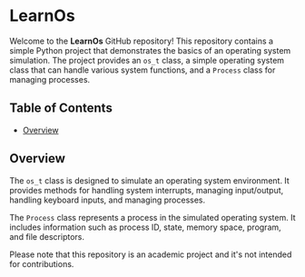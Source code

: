 # LearnOs

Welcome to the **LearnOs** GitHub repository! This repository contains a simple Python project that demonstrates the basics of an operating system simulation. The project provides an `os_t` class, a simple operating system class that can handle various system functions, and a `Process` class for managing processes.

## Table of Contents

- [Overview](#overview)

## Overview

The `os_t` class is designed to simulate an operating system environment. It provides methods for handling system interrupts, managing input/output, handling keyboard inputs, and managing processes.

The `Process` class represents a process in the simulated operating system. It includes information such as process ID, state, memory space, program, and file descriptors.

Please note that this repository is an academic project and it's not intended for contributions.
